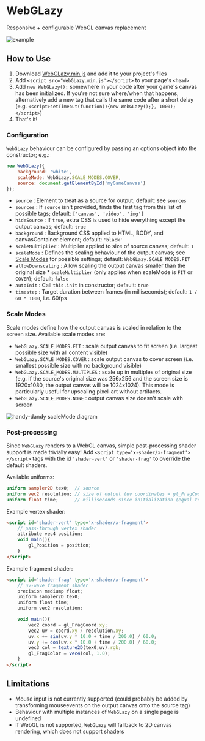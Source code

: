 # WebGLazy
Responsive + configurable WebGL canvas replacement

![example](https://seans.site/stuff/WebGLazy/example.gif "example")

## How to Use
1. Download [WebGLazy.min.js](WebGLazy.min.js) and add it to your project's files
1. Add `<script src='WebGLazy.min.js'></script>` to your page's `<head>`
1. Add `new WebGLazy();` somewhere in your code after your game's canvas has been initialized. If you're not sure where/when that happens, alternatively add a new tag that calls the same code after a short delay (e.g. `<script>setTimeout(function(){new WebGLazy();}, 1000);</script>`)
1. That's it!

### Configuration
`WebGLazy` behaviour can be configured by passing an options object into the constructor; e.g.:
```js
new WebGLazy({
    background: 'white',
    scaleMode: WebGLazy.SCALE_MODES.COVER,
    source: document.getElementById('myGameCanvas')
});
```
* `source`
  : Element to treat as a source for output; default: see `sources`
* `sources`
  : If `source` isn't provided, finds the first tag from this list of possible tags; default: `['canvas', 'video', 'img']`
* `hideSource`
  : If `true`, extra CSS is used to hide everything except the output canvas; default: `true`
* `background`
  : Background CSS applied to HTML, BODY, and canvasContainer element; default: `'black'`
* `scaleMultiplier`
  : Multiplier applied to size of source canvas; default: `1`
* `scaleMode`
  : Defines the scaling behaviour of the output canvas; see [Scale Modes](#scale-modes) for possible settings; default: `WebGLazy.SCALE_MODES.FIT`
* `allowDownscaling`
  : Allow scaling the output canvas smaller than the original size * `scaleMultiplier` (only applies when scaleMode is `FIT` or `COVER`); default: `false`
* `autoInit`
  : Call `this.init` in constructor; default: `true`
* `timestep`
  : Target duration between frames (in milliseconds); default: `1 / 60 * 1000`, i.e. 60fps

### Scale Modes
Scale modes define how the output canvas is scaled in relation to the screen size. Available scale modes are:
* `WebGLazy.SCALE_MODES.FIT`
  : scale output canvas to fit screen (i.e. largest possible size with all content visible)
* `WebGLazy.SCALE_MODES.COVER`
  : scale output canvas to cover screen (i.e. smallest possible size with no background visible)
* `WebGLazy.SCALE_MODES.MULTIPLES`
  : scale up in multiples of original size (e.g. if the source's original size was 256x256 and the screen size is 1920x1080, the output canvas will be 1024x1024). This mode is particularly useful for upscaling pixel-art without artifacts.
* `WebGLazy.SCALE_MODES.NONE`
  : output canvas size doesn't scale with screen

![handy-dandy scaleMode diagram](https://seans.site/stuff/WebGLazy/scaleModes.svg "handy-dandy scaleMode diagram")

### Post-processing
Since `WebGLazy` renders to a WebGL canvas, simple post-processing shader support is made trivially easy!
Add `<script type='x-shader/x-fragment'></script>` tags with the id `'shader-vert'` or `'shader-frag'` to override the default shaders.

Available uniforms:
```glsl
uniform sampler2D tex0;  // source
uniform vec2 resolution; // size of output (uv coordinates = gl_FragCoord.xy / resolution)
uniform float time;      // milliseconds since initialization (equal to performance.now())
```

Example vertex shader:
```html
<script id='shader-vert' type='x-shader/x-fragment'>
	// pass-through vertex shader
	attribute vec4 position;
	void main(){
		gl_Position = position;
	}
</script>
```

Example fragment shader:
```html
<script id='shader-frag' type='x-shader/x-fragment'>
	// uv-wave fragment shader
	precision mediump float;
	uniform sampler2D tex0;
	uniform float time;
	uniform vec2 resolution;

	void main(){
		vec2 coord = gl_FragCoord.xy;
		vec2 uv = coord.xy / resolution.xy;
		uv.x += sin(uv.y * 10.0 + time / 200.0) / 60.0;
		uv.y += cos(uv.x * 10.0 + time / 200.0) / 60.0;
		vec3 col = texture2D(tex0,uv).rgb;
		gl_FragColor = vec4(col, 1.0);
	}
</script>
```

## Limitations
* Mouse input is not currently supported (could probably be added by transforming mouseevents on the output canvas onto the source tag)
* Behaviour with multiple instances of `WebGLazy` on a single page is undefined
* If WebGL is not supported, `WebGLazy` will fallback to 2D canvas rendering, which does not support shaders
